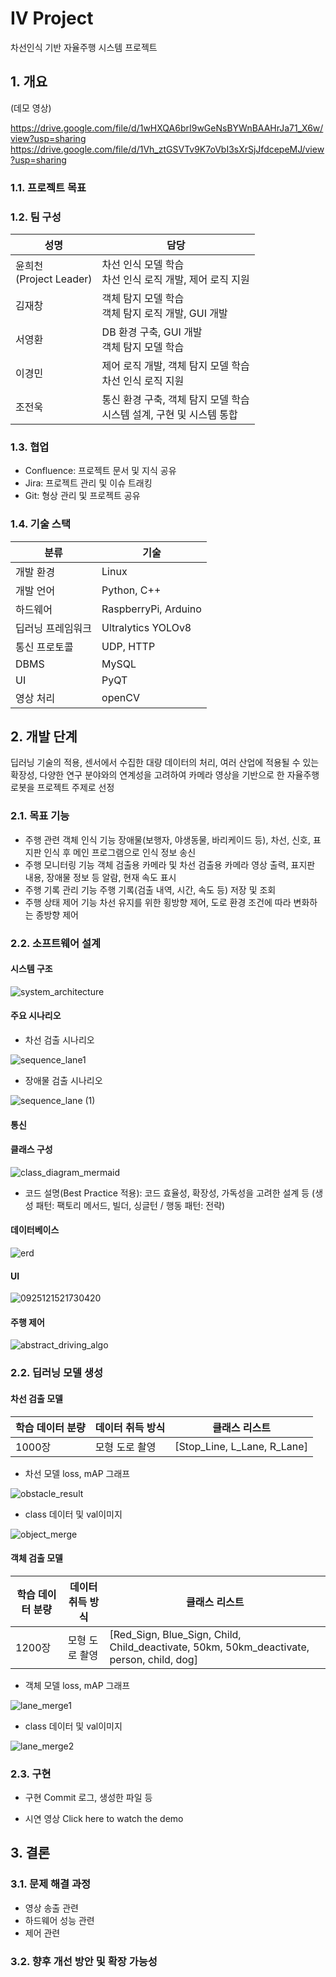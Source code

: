 # IV Project
차선인식 기반 자율주행 시스템 프로젝트

## 1. 개요
(데모 영상)

https://drive.google.com/file/d/1wHXQA6brI9wGeNsBYWnBAAHrJa71_X6w/view?usp=sharing
https://drive.google.com/file/d/1Vh_ztGSVTv9K7oVbI3sXrSjJfdcepeMJ/view?usp=sharing


### 1.1. 프로젝트 목표
### 1.2. 팀 구성
|성명|담당|
|----|-----|
|윤희천 <br> (Project Leader)|차선 인식 모델 학습 <br> 차선 인식 로직 개발, 제어 로직 지원| 
|김재창|객체 탐지 모델 학습 <br> 객체 탐지 로직 개발, GUI 개발|
|서영환|DB 환경 구축, GUI 개발 <br> 객체 탐지 모델 학습| 
|이경민|제어 로직 개발, 객체 탐지 모델 학습 <br> 차선 인식 로직 지원|
|조전욱|통신 환경 구축, 객체 탐지 모델 학습 <br> 시스템 설계, 구현 및 시스템 통합|
### 1.3. 협업
- Confluence: 프로젝트 문서 및 지식 공유
- Jira: 프로젝트 관리 및 이슈 트래킹
- Git: 형상 관리 및 프로젝트 공유
### 1.4. 기술 스택
|분류|기술|
|-----|-----|
|개발 환경|Linux|
|개발 언어|Python, C++|
|하드웨어|RaspberryPi, Arduino|
|딥러닝 프레임워크|Ultralytics YOLOv8|
|통신 프로토콜|UDP, HTTP|
|DBMS|MySQL|
|UI|PyQT|
|영상 처리|openCV|
## 2. 개발 단계
딥러닝 기술의 적용, 센서에서 수집한 대량 데이터의 처리, 여러 산업에 적용될 수 있는 확장성, 다양한 연구 분야와의 연계성을 고려하여 카메라 영상을 기반으로 한 자율주행 로봇을 프로젝트 주제로 선정
### 2.1. 목표 기능 
- 주행 관련 객체 인식 기능
장애물(보행자, 야생동물, 바리케이드 등), 차선, 신호, 표지판 인식 후 메인 프로그램으로 인식 정보 송신
- 주행 모니터링 기능
객체 검출용 카메라 및 차선 검출용 카메라 영상 출력, 표지판 내용, 장애물 정보 등 알람, 현재 속도 표시
- 주행 기록 관리 기능
주행 기록(검출 내역, 시간, 속도 등) 저장 및 조회 
- 주행 상태 제어 기능
차선 유지를 위한 횡방향 제어, 도로 환경 조건에 따라 변화하는 종방향 제어
  
### 2.2. 소프트웨어 설계
#### 시스템 구조
![system_architecture](https://github.com/user-attachments/assets/be74edc8-9306-4ccd-9494-87cf21cf4ec3)

#### 주요 시나리오
- 차선 검출 시나리오
    
![sequence_lane1](https://github.com/user-attachments/assets/7db9002c-4d24-4c77-beda-08a4e25903b1)
  - 장애물 검출 시나리오
    
![sequence_lane (1)](https://github.com/user-attachments/assets/ad45240c-29f7-4031-8746-643ae64fcabb)

#### 통신

#### 클래스 구성

![class_diagram_mermaid](https://github.com/user-attachments/assets/f65e9938-39d3-4272-984e-2b64ae90f659)
- 코드 설명(Best Practice 적용): 코드 효율성, 확장성, 가독성을 고려한 설계 등
(생성 패턴: 팩토리 메서드, 빌더, 싱글턴 / 행동 패턴: 전략)

#### 데이터베이스

![erd](https://github.com/user-attachments/assets/9d43f6bd-cfd1-4fda-aece-ae4cf4ae6320)

#### UI 

![0925121521730420](https://github.com/user-attachments/assets/b6db7a78-0eb2-47d3-aa2a-0b1902b0229b)

#### 주행 제어
![abstract_driving_algo](https://github.com/user-attachments/assets/3943f5f7-bf7a-435f-88d0-35360cad3c63)

### 2.2. 딥러닝 모델 생성
#### 차선 검출 모델
|학습 데이터 분량|데이터 취득 방식|클래스 리스트|
|-----|-----|-----|
|1000장|모형 도로 촬영|[Stop_Line, L_Lane, R_Lane]|
- 차선 모델 loss, mAP 그래프
  
![obstacle_result](https://github.com/user-attachments/assets/046bb048-d95b-48f2-a2ef-8e6a30044abd)
- class 데이터 및 val이미지 
  
![object_merge](https://github.com/user-attachments/assets/c35aee99-63d5-4ffe-b6a4-bc71ca4a6f27)

#### 객체 검출 모델
|학습 데이터 분량|데이터 취득 방식|클래스 리스트|
|-----|-----|-----|
|1200장|모형 도로 촬영|[Red_Sign, Blue_Sign, Child, Child_deactivate, 50km, 50km_deactivate, person, child, dog]|
- 객체 모델 loss, mAP 그래프
  
![lane_merge1](https://github.com/user-attachments/assets/a5d272b0-edc9-4640-af1c-f3be448986cc)
- class 데이터 및 val이미지 

![lane_merge2](https://github.com/user-attachments/assets/010ff9f2-935a-48c6-81d1-09731d13d89e)

### 2.3. 구현
- 구현
  Commit 로그, 생성한 파일 등

- 시연 영상
Click here to watch the demo

## 3. 결론
### 3.1. 문제 해결 과정
- 영상 송출 관련
- 하드웨어 성능 관련
- 제어 관련
### 3.2. 향후 개선 방안 및 확장 가능성

